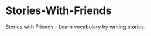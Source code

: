 Stories-With-Friends
====================

Stories with Friends - Learn vocabulary by writing stories. 
